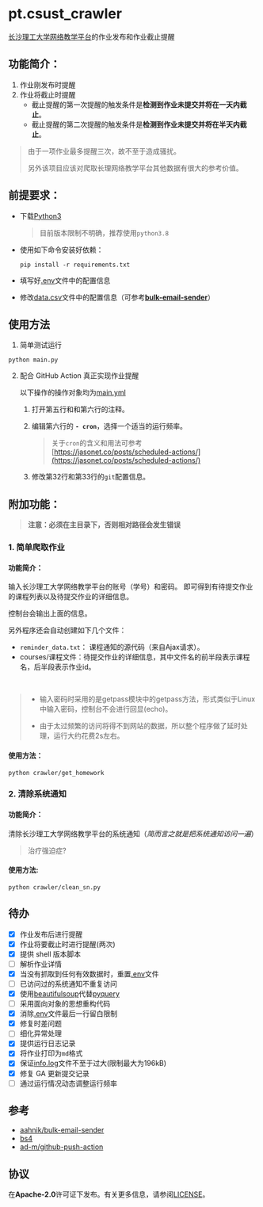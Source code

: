 # pt.csust_crawler
[长沙理工大学网络教学平台](http://pt.csust.edu.cn/meol/index.do)的作业发布和作业截止提醒

## 功能简介：
1. 作业刚发布时提醒
2. 作业将截止时提醒
    - 截止提醒的第一次提醒的触发条件是**检测到作业未提交并将在一天内截止**。
    - 截止提醒的第二次提醒的触发条件是**检测到作业未提交并将在半天内截止**。

> 由于一项作业最多提醒三次，故不至于造成骚扰。
>
> 另外该项目应该对爬取长理网络教学平台其他数据有很大的参考价值。

## 前提要求：
- 下载[Python3](https://www.python.org/)
    > 目前版本限制不明确，推荐使用`python3.8`

- 使用如下命令安装好依赖：
    ```shell
    pip install -r requirements.txt
    ```

- 填写好[.env](.env)文件中的配置信息
- 修改[data.csv](bulk/data.csv)文件中的配置信息（可参考[**bulk-email-sender**](bulk/README.md)）

## 使用方法
1. 简单测试运行
```shell
python main.py
```

2. 配合 GitHub Action 真正实现作业提醒
    
    以下操作的操作对象均为[main.yml](.github/workflows/main.yml)
    1. 打开第五行和和第六行的注释。
    2. 编辑第六行的 **`- cron`**，选择一个适当的运行频率。
        > 关于`cron`的含义和用法可参考[https://jasonet.co/posts/scheduled-actions/](https://jasonet.co/posts/scheduled-actions/)

    3. 修改第32行和第33行的`git`配置信息。

## 附加功能：
> **注意：必须在主目录下，否则相对路径会发生错误**

### 1. 简单爬取作业
#### 功能简介：
输入长沙理工大学网络教学平台的账号（学号）和密码。
即可得到有待提交作业的课程列表以及待提交作业的详细信息。

控制台会输出上面的信息。

另外程序还会自动创建如下几个文件：

- `reminder_data.txt`： 课程通知的源代码（来自Ajax请求）。
- courses/课程文件：待提交作业的详细信息，其中文件名的前半段表示课程名，后半段表示作业id。
<br>

> - 输入密码时采用的是getpass模块中的getpass方法，形式类似于Linux中输入密码，控制台不会进行回显(echo)。
>
> - 由于太过频繁的访问将得不到网站的数据，所以整个程序做了延时处理，运行大约花费2s左右。

#### 使用方法：
```shell
python crawler/get_homework
```

### 2. 清除系统通知
#### 功能简介：
清除长沙理工大学网络教学平台的系统通知（_简而言之就是把系统通知访问一遍_）

> 治疗强迫症?

#### 使用方法:
```shell
python crawler/clean_sn.py
```

## 待办
- [x] 作业发布后进行提醒
- [x] 作业将要截止时进行提醒(两次)
- [x] 提供 shell 版本脚本
- [ ] 解析作业详情
- [x] 当没有抓取到任何有效数据时，重置[.env](.env)文件
- [ ] 已访问过的系统通知不重复访问
- [x] 使用[beautifulsoup](https://www.crummy.com/software/BeautifulSoup/)代替[pyquery](https://github.com/gawel/pyquery)
- [ ] 采用面向对象的思想重构代码
- [x] 消除[.env](.env)文件最后一行留白限制
- [x] 修复时差问题
- [ ] 细化异常处理
- [x] 提供运行日志记录
- [x] 将作业打印为`md`格式
- [x] 保证[info.log](info.log)文件不至于过大(限制最大为196kB)
- [x] 修复 GA 更新提交记录
- [ ] 通过运行情况动态调整运行频率

## 参考
- [aahnik/bulk-email-sender](https://github.com/aahnik/bulk-email-sender)
- [bs4](https://www.crummy.com/software/BeautifulSoup/bs4/doc/)
- [ad-m/github-push-action](https://github.com/ad-m/github-push-action)

## 协议
在**Apache-2.0**许可证下发布。有关更多信息，请参阅[LICENSE](LICENSE)。